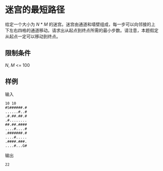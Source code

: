 # 迷宫的最短路径

给定一个大小为 $N$ \* $M$ 的迷宫。迷宫由通道和墙壁组成，每一步可以向邻接的上下左右四格的通道移动。请求出从起点到终点所需的最小步数。请注意，本题假定从起点一定可以移动到终点。

## 限制条件

$N$, $M$ <= 100

## 样例

输入

```text
10 10
#S######.#
......#..#
.#.##.##.#
.#........
##.##.####
....#....#
.#######.#
....#.....
.####.###.
....#...G#
```

输出

```text
22
```
